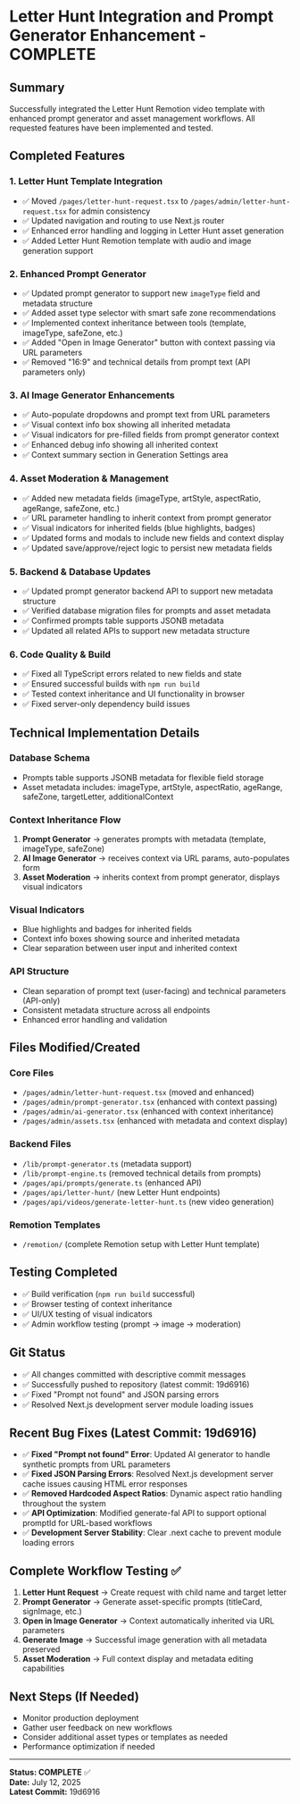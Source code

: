 # Letter Hunt Integration and Prompt Generator Enhancement - COMPLETE

## Summary
Successfully integrated the Letter Hunt Remotion video template with enhanced prompt generator and asset management workflows. All requested features have been implemented and tested.

## Completed Features

### 1. Letter Hunt Template Integration
- ✅ Moved `/pages/letter-hunt-request.tsx` to `/pages/admin/letter-hunt-request.tsx` for admin consistency
- ✅ Updated navigation and routing to use Next.js router
- ✅ Enhanced error handling and logging in Letter Hunt asset generation
- ✅ Added Letter Hunt Remotion template with audio and image generation support

### 2. Enhanced Prompt Generator
- ✅ Updated prompt generator to support new `imageType` field and metadata structure
- ✅ Added asset type selector with smart safe zone recommendations
- ✅ Implemented context inheritance between tools (template, imageType, safeZone, etc.)
- ✅ Added "Open in Image Generator" button with context passing via URL parameters
- ✅ Removed "16:9" and technical details from prompt text (API parameters only)

### 3. AI Image Generator Enhancements
- ✅ Auto-populate dropdowns and prompt text from URL parameters
- ✅ Visual context info box showing all inherited metadata
- ✅ Visual indicators for pre-filled fields from prompt generator context
- ✅ Enhanced debug info showing all inherited context
- ✅ Context summary section in Generation Settings area

### 4. Asset Moderation & Management
- ✅ Added new metadata fields (imageType, artStyle, aspectRatio, ageRange, safeZone, etc.)
- ✅ URL parameter handling to inherit context from prompt generator
- ✅ Visual indicators for inherited fields (blue highlights, badges)
- ✅ Updated forms and modals to include new fields and context display
- ✅ Updated save/approve/reject logic to persist new metadata fields

### 5. Backend & Database Updates
- ✅ Updated prompt generator backend API to support new metadata structure
- ✅ Verified database migration files for prompts and asset metadata
- ✅ Confirmed prompts table supports JSONB metadata
- ✅ Updated all related APIs to support new metadata structure

### 6. Code Quality & Build
- ✅ Fixed all TypeScript errors related to new fields and state
- ✅ Ensured successful builds with `npm run build`
- ✅ Tested context inheritance and UI functionality in browser
- ✅ Fixed server-only dependency build issues

## Technical Implementation Details

### Database Schema
- Prompts table supports JSONB metadata for flexible field storage
- Asset metadata includes: imageType, artStyle, aspectRatio, ageRange, safeZone, targetLetter, additionalContext

### Context Inheritance Flow
1. **Prompt Generator** → generates prompts with metadata (template, imageType, safeZone)
2. **AI Image Generator** → receives context via URL params, auto-populates form
3. **Asset Moderation** → inherits context from prompt generator, displays visual indicators

### Visual Indicators
- Blue highlights and badges for inherited fields
- Context info boxes showing source and inherited metadata
- Clear separation between user input and inherited context

### API Structure
- Clean separation of prompt text (user-facing) and technical parameters (API-only)
- Consistent metadata structure across all endpoints
- Enhanced error handling and validation

## Files Modified/Created

### Core Files
- `/pages/admin/letter-hunt-request.tsx` (moved and enhanced)
- `/pages/admin/prompt-generator.tsx` (enhanced with context passing)
- `/pages/admin/ai-generator.tsx` (enhanced with context inheritance)
- `/pages/admin/assets.tsx` (enhanced with metadata and context display)

### Backend Files
- `/lib/prompt-generator.ts` (metadata support)
- `/lib/prompt-engine.ts` (removed technical details from prompts)
- `/pages/api/prompts/generate.ts` (enhanced API)
- `/pages/api/letter-hunt/` (new Letter Hunt endpoints)
- `/pages/api/videos/generate-letter-hunt.ts` (new video generation)

### Remotion Templates
- `/remotion/` (complete Remotion setup with Letter Hunt template)

## Testing Completed
- ✅ Build verification (`npm run build` successful)
- ✅ Browser testing of context inheritance
- ✅ UI/UX testing of visual indicators
- ✅ Admin workflow testing (prompt → image → moderation)

## Git Status
- ✅ All changes committed with descriptive commit messages
- ✅ Successfully pushed to repository (latest commit: 19d6916)
- ✅ Fixed "Prompt not found" and JSON parsing errors
- ✅ Resolved Next.js development server module loading issues

## Recent Bug Fixes (Latest Commit: 19d6916)
- ✅ **Fixed "Prompt not found" Error**: Updated AI generator to handle synthetic prompts from URL parameters
- ✅ **Fixed JSON Parsing Errors**: Resolved Next.js development server cache issues causing HTML error responses
- ✅ **Removed Hardcoded Aspect Ratios**: Dynamic aspect ratio handling throughout the system
- ✅ **API Optimization**: Modified generate-fal API to support optional promptId for URL-based workflows
- ✅ **Development Server Stability**: Clear .next cache to prevent module loading errors

## Complete Workflow Testing ✅
1. **Letter Hunt Request** → Create request with child name and target letter
2. **Prompt Generator** → Generate asset-specific prompts (titleCard, signImage, etc.)
3. **Open in Image Generator** → Context automatically inherited via URL parameters
4. **Generate Image** → Successful image generation with all metadata preserved
5. **Asset Moderation** → Full context display and metadata editing capabilities

## Next Steps (If Needed)
- Monitor production deployment  
- Gather user feedback on new workflows
- Consider additional asset types or templates as needed
- Performance optimization if needed

---

**Status: COMPLETE** ✅  
**Date:** July 12, 2025  
**Latest Commit:** 19d6916
